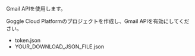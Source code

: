 Gmail APIを使用します。

Goggle Cloud Platformのプロジェクトを作成し、Gmail APIを有効にしてください。

* token.json
* YOUR_DOWNLOAD_JSON_FILE.json
